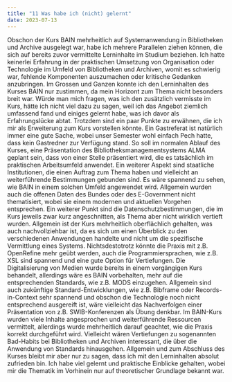 ```yaml
---
title: "11 Was habe ich (nicht) gelernt"
date: 2023-07-13
---
```

Obschon der Kurs BAIN mehrheitlich auf Systemanwendung in Bibliotheken und Archive ausgelegt war, habe ich mehrere Parallelen ziehen können, die sich auf bereits zuvor vermittelte Lerninhalte im Studium beziehen. Ich hatte keinerlei Erfahrung in der praktischen Umsetzung von Organisation oder Technologie im Umfeld von Bibliotheken und Archiven, womit es schwierig war, fehlende Komponenten auszumachen oder kritische Gedanken anzubringen. Im Grossen und Ganzen konnte ich den Lerninhalten des Kurses BAIN nur zustimmen, da mein Horizont zum Thema nicht besonders breit war. Würde man mich fragen, was ich den zusätzlich vermisste im Kurs, hätte ich nicht viel dazu zu sagen, weil ich das Angebot ziemlich umfassend fand und einiges gelernt habe, was ich davor als Erfahrungslücke abtat. Trotzdem sind ein paar Punkte zu erwähnen, die ich mir als Erweiterung zum Kurs vorstellen könnte. Ein Gastreferat ist natürlich immer eine gute Sache, wobei unser Semester wohl einfach Pech hatte, dass kein Gastredner zur Verfügung stand. So soll im normalen Ablauf des Kurses, eine Präsentation des Bibliotheksmanagementsystems ALMA geplant sein, dass von einer Stelle präsentiert wird, die es tatsächlich im praktischen Arbeitsumfeld anwendet. Ein weiterer Aspekt sind staatliche Institutionen, die einen Auftrag zum Thema haben und vielleicht an weiterführende Bestimmungen gebunden sind. Es wäre spannend zu sehen, wie BAIN in einem solchen Umfeld angewendet wird. Allgemein wurden auch die offenen Daten des Bundes oder des E-Government nicht thematisiert, wobei sie einem modernen und aktuellen Vorgehen entsprechen. Ein weiterer Punkt sind die Datenschutzbestimmungen, die im Kurs jeweils zwar kurz angeschnitten, als Thema aber nicht wirklich vertieft wurden. Allgemein ist der Kurs mehrheitlich oberflächlich gehalten, was auch nachvollziehbar ist, da es sich um einen Überblick zu den verschiedenen Anwendungen handelte und nicht um die spezifische Vermittlung eines Systems. Nichtsdestotrotz könnte die Praxis mit z.B. OpenRefine mehr geübt werden, auch die Programmiersprachen, wie z.B. XSL sind spannend und eine gute Option für Vertiefungen. Die Digitalisierung von Medien wurde bereits in einem vorgängigen Kurs behandelt, allerdings wäre es BAIN vorbehalten, mehr auf die entsprechenden Standards, wie z.B. MODS einzugehen. Allgemein sind auch zukünftige Standard-Entwicklungen, wie z.B. Bibframe oder Records-in-Context sehr spannend und obschon die Technologie noch nicht entsprechend ausgereift ist, wäre vielleicht das Nachverfolgen einer Präsentation von z.B. SWIB-Konferenzen als Übung denkbar. Im BAIN-Kurs wurden viele Inhalte angesprochen und weiterführende Ressourcen vermittelt, allerdings wurde mehrheitlich darauf geachtet, wie die Praxis korrekt durchgeführt wird. Vielleicht wären Vertiefungen zu sogenannten Bad-Habits bei Bibliotheken und Archiven interessant, die über die Anwendung von Standards hinausgehen. Allgemein und zum Abschluss des Kurses bleibt mir aber nur zu sagen, dass ich mit den Lerninhalten absolut zufrieden bin. Ich habe viel gelernt und praktische Einblicke gehalten, wobei mir die Thematik im Vorhinein nur auf theoretischer Grundlage bekannt war. 
